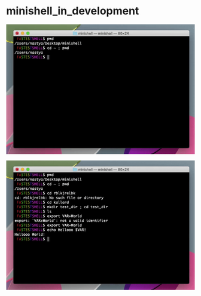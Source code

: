 # minishell_in_development

![video_1](https://github.com/k-allard/imgs/blob/master/minishell_1.gif)

![video_2](https://github.com/k-allard/imgs/blob/master/minishell_2.gif)
